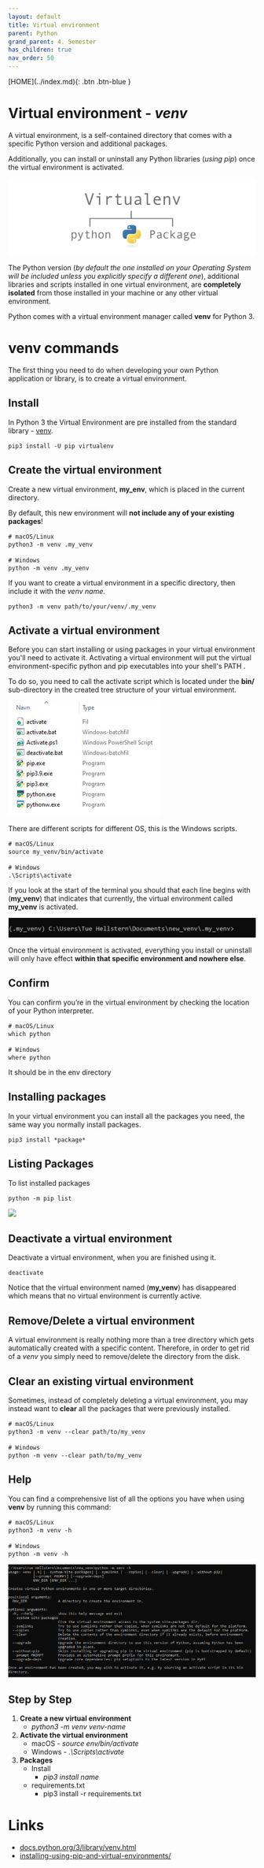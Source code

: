 ```yaml
---
layout: default
title: Virtual environment
parent: Python
grand_parent: 4. Semester
has_children: true
nav_order: 50
---
```


<span class="fs-1">
[HOME](../index.md){: .btn .btn-blue }
</span>

# Virtual environment - *venv*
A virtual environment, is a self-contained directory that comes with a specific Python version and additional packages.

Additionally, you can install or uninstall any Python libraries (*using pip*) once the virtual environment is activated.

![](./image/virtualenv.png)

The Python version (*by default the one installed on your Operating System will be included unless you explicitly specify a different one*), additional libraries and scripts installed in one virtual environment, are **completely isolated** from those installed in your machine or any other virtual environment.

Python comes with a virtual environment manager called **venv** for Python 3.

# venv commands
The first thing you need to do when developing your own Python application or library, is to create a virtual environment.

## Install 
In Python 3 the Virtual Environment are pre installed from the standard library - [venv](https://docs.python.org/3/library/venv.html).

```
pip3 install -U pip virtualenv
```

## Create the virtual environment
Create a new virtual environment, **my_env**, which is placed in the current directory.

By default, this new environment will **not include any of your existing packages**!

```
# macOS/Linux
python3 -m venv .my_venv

# Windows
python -m venv .my_venv
```

If you want to create a virtual environment in a specific directory, then include it with the *venv name*.

```
python3 -m venv path/to/your/venv/.my_venv
```

## Activate a virtual environment
Before you can start installing or using packages in your virtual environment you'll need to activate it. Activating a virtual environment will put the virtual environment-specific python and pip executables into your shell's PATH .

To do so, you need to call the activate script which is located under the **bin/** sub-directory in the created tree structure of your virtual environment.

![](./image/venv_script.jpg)

There are different scripts for different OS, this is the Windows scripts.

```
# macOS/Linux
source my_venv/bin/activate

# Windows
.\Scripts\activate
```

If you look at the start of the terminal you should that each line begins with (**my_venv**) that indicates that currently, the virtual environment called **my_venv** is activated.

![](./image/vevn_cmd.jpg)

Once the virtual environment is activated, everything you install or uninstall will only have effect **within that specific environment and nowhere else**.

## Confirm
You can confirm you’re in the virtual environment by checking the location of your Python interpreter.

```
# macOS/Linux
which python

# Windows
where python
```

It should be in the env directory

## Installing packages
In your virtual environment you can install all the packages you need, the same way you normally install packages.

```
pip3 install *package*
```

## Listing Packages
To list installed packages

    python -m pip list

![](./image/list.jpg)

##  Deactivate a virtual environment
Deactivate a virtual environment, when you are finished using it.

```
deactivate
```

Notice that the virtual environment named (**my_venv**) has disappeared which means that no virtual environment is currently active.

## Remove/Delete a virtual environment
A virtual environment is really nothing more than a tree directory which gets automatically created with a specific content. Therefore, in order to get rid of a *venv* you simply need to remove/delete the directory from the disk.


## Clear an existing virtual environment
Sometimes, instead of completely deleting a virtual environment, you may instead want to **clear** all the packages that were previously installed.

```
# macOS/Linux
python3 -m venv --clear path/to/my_venv

# Windows
python -m venv --clear path/to/my_venv
```

## Help
You can find a comprehensive list of all the options you have when using **venv** by running this command:

```
# macOS/Linux
python3 -m venv -h

# Windows
python -m venv -h
```

![](./image/venv_help.jpg)

## Step by Step
1. **Create a new virtual environment**
    - *python3 -m venv venv-name*
2. **Activate the virtual environment**
    - macOS - *source env/bin/activate*
    - Windows - *.\Scripts\activate*
3. **Packages**
    - Install 
        - *pip3 install name*
    - requirements.txt
        - pip3 install -r requirements.txt


# Links
- [docs.python.org/3/library/venv.html](https://docs.python.org/3/library/venv.html)
- [installing-using-pip-and-virtual-environments/](https://packaging.python.org/en/latest/guides/installing-using-pip-and-virtual-environments/)
